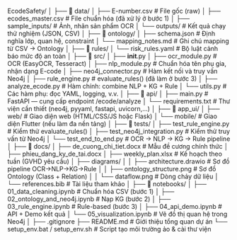 EcodeSafety/
│
├── 📁 data/
│   ├── E-number.csv                 # File gốc (raw)
│   ├── ecodes_master.csv            # File chuẩn hóa (đã xử lý ở bước 1)
│   ├── sample_inputs/               # Ảnh, nhãn sản phẩm OCR
│   └── outputs/                     # Kết quả chạy thử nghiệm (JSON, CSV)
│
├── 📁 ontology/
│   ├── schema.json                  # Định nghĩa lớp, quan hệ, constraint
│   └── mapping_notes.md             # Ghi chú mapping từ CSV → Ontology
│
├── 📁 rules/
│   └── risk_rules.yaml              # Bộ luật cảnh báo mức độ an toàn
│
├── 📁 src/
│   ├── __init__.py
│   ├── ocr_module.py                # OCR (EasyOCR, Tesseract)
│   ├── nlp_module.py                # Chuẩn hóa tên phụ gia, nhận dạng E-code
│   ├── neo4j_connector.py           # Hàm kết nối và truy vấn Neo4j
│   ├── rule_engine.py               # evaluate_rules() (đã làm ở bước 3)
│   ├── analyze_ecode.py             # Hàm chính: combine NLP + KG + Rule
│   └── utils.py                     # Các hàm phụ: đọc YAML, logging, v.v.
│
├── 📁 api/
│   ├── main.py                      # FastAPI — cung cấp endpoint /ecode/analyze
│   └── requirements.txt             # Thư viện cần thiết (neo4j, pyyaml, fastapi, uvicorn,...)
│
├── 📁 app_ui/
│   ├── web/                         # Giao diện web (HTML/CSS/JS hoặc Flask)
│   └── mobile/                      # Giao diện Flutter (nếu làm đa nền tảng)
│
├── 📁 tests/
│   ├── test_rule_engine.py          # Kiểm thử evaluate_rules()
│   ├── test_neo4j_integration.py    # Kiểm thử truy vấn từ Neo4j
│   └── test_end_to_end.py           # OCR → NLP → KG → Rule pipeline
│
├── 📁 docs/
│   ├── de_cuong_chi_tiet.docx       # Mẫu đề cương chính thức
│   ├── phieu_dang_ky_de_tai.docx
│   ├── weekly_plan.xlsx             # Kế hoạch theo tuần (GVHD yêu cầu)
│   ├── diagrams/
│   │   ├── architecture.drawio      # Sơ đồ pipeline OCR→NLP→KG→Rule
│   │   ├── ontology_structure.png   # Sơ đồ Ontology (Class + Relation)
│   │   └── dataflow.png             # Dòng chảy dữ liệu
│   └── references.bib               # Tài liệu tham khảo
│
├── 📁 notebooks/
│   ├── 01_data_cleaning.ipynb       # Chuẩn hóa CSV (bước 1)
│   ├── 02_ontology_and_neo4j.ipynb  # Nạp KG (bước 2)
│   ├── 03_rule_engine.ipynb         # Rule-based (bước 3)
│   ├── 04_api_demo.ipynb            # API + Demo kết quả
│   └── 05_visualization.ipynb       # Vẽ đồ thị quan hệ trong Neo4j
│
├── .gitignore
├── README.md                        # Giới thiệu tổng quan dự án
└── setup_env.bat / setup_env.sh     # Script tạo môi trường ảo & cài thư viện
